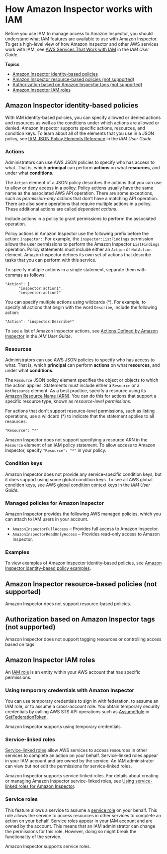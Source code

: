 # How Amazon Inspector works with IAM<a name="security_iam_service-with-iam"></a>

Before you use IAM to manage access to Amazon Inspector, you should understand what IAM features are available to use with Amazon Inspector\. To get a high\-level view of how Amazon Inspector and other AWS services work with IAM, see [AWS Services That Work with IAM](https://docs.aws.amazon.com/IAM/latest/UserGuide/reference_aws-services-that-work-with-iam.html) in the *IAM User Guide*\.

**Topics**
+ [Amazon Inspector identity\-based policies](#security_iam_service-with-iam-id-based-policies)
+ [Amazon Inspector resource\-based policies \(not supported\)](#security_iam_service-with-iam-resource-based-policies)
+ [Authorization based on Amazon Inspector tags \(not supported\)](#security_iam_service-with-iam-tags)
+ [Amazon Inspector IAM roles](#security_iam_service-with-iam-roles)

## Amazon Inspector identity\-based policies<a name="security_iam_service-with-iam-id-based-policies"></a>

With IAM identity\-based policies, you can specify allowed or denied actions and resources as well as the conditions under which actions are allowed or denied\. Amazon Inspector supports specific actions, resources, and condition keys\. To learn about all of the elements that you use in a JSON policy, see [IAM JSON Policy Elements Reference](https://docs.aws.amazon.com/IAM/latest/UserGuide/reference_policies_elements.html) in the *IAM User Guide*\.

### Actions<a name="security_iam_service-with-iam-id-based-policies-actions"></a>

Administrators can use AWS JSON policies to specify who has access to what\. That is, which **principal** can perform **actions** on what **resources**, and under what **conditions**\.

The `Action` element of a JSON policy describes the actions that you can use to allow or deny access in a policy\. Policy actions usually have the same name as the associated AWS API operation\. There are some exceptions, such as *permission\-only actions* that don't have a matching API operation\. There are also some operations that require multiple actions in a policy\. These additional actions are called *dependent actions*\.

Include actions in a policy to grant permissions to perform the associated operation\.

Policy actions in Amazon Inspector use the following prefix before the action: `inspector:`\. For example, the `inspector:ListFindings` permission allows the user permissions to perform the Amazon Inspector `ListFindings` operation\. Policy statements must include either an `Action` or `NotAction` element\. Amazon Inspector defines its own set of actions that describe tasks that you can perform with this service\.

To specify multiple actions in a single statement, separate them with commas as follows:

```
"Action": [
      "inspector:action1",
      "inspector:action2"
```

You can specify multiple actions using wildcards \(\*\)\. For example, to specify all actions that begin with the word `Describe`, include the following action:

```
"Action": "inspector:Describe*"
```



To see a list of Amazon Inspector actions, see [Actions Defined by Amazon Inspector](https://docs.aws.amazon.com/IAM/latest/UserGuide/list_amazoninspector.html#amazoninspector-actions-as-permissions) in the *IAM User Guide*\.

### Resources<a name="security_iam_service-with-iam-id-based-policies-resources"></a>

Administrators can use AWS JSON policies to specify who has access to what\. That is, which **principal** can perform **actions** on what **resources**, and under what **conditions**\.

The `Resource` JSON policy element specifies the object or objects to which the action applies\. Statements must include either a `Resource` or a `NotResource` element\. As a best practice, specify a resource using its [Amazon Resource Name \(ARN\)](https://docs.aws.amazon.com/general/latest/gr/aws-arns-and-namespaces.html)\. You can do this for actions that support a specific resource type, known as *resource\-level permissions*\.

For actions that don't support resource\-level permissions, such as listing operations, use a wildcard \(\*\) to indicate that the statement applies to all resources\.

```
"Resource": "*"
```



Amazon Inspector does not support specifying a resource ARN in the `Resource` element of an IAM policy statement\. To allow access to Amazon Inspector, specify `"Resource": "*"` in your policy\.

### Condition keys<a name="security_iam_service-with-iam-id-based-policies-conditionkeys"></a>

Amazon Inspector does not provide any service\-specific condition keys, but it does support using some global condition keys\. To see all AWS global condition keys, see [AWS global condition context keys](https://docs.aws.amazon.com/IAM/latest/UserGuide/reference_policies_condition-keys.html) in the *IAM User Guide*\.

### Managed policies for Amazon Inspector<a name="security_iam_service-with-iam-id-based-policies-managed"></a>

Amazon Inspector provides the following AWS managed policies, which you can attach to IAM users in your account\.
+ `AmazonInspectorFullAccess` – Provides full access to Amazon Inspector\.
+ `AmazonInspectorReadOnlyAccess` – Provides read\-only access to Amazon Inspector\. 

### Examples<a name="security_iam_service-with-iam-id-based-policies-examples"></a>



To view examples of Amazon Inspector identity\-based policies, see [Amazon Inspector identity\-based policy examples](security_iam_id-based-policy-examples.md)\.

## Amazon Inspector resource\-based policies \(not supported\)<a name="security_iam_service-with-iam-resource-based-policies"></a>

Amazon Inspector does not support resource\-based policies\.

## Authorization based on Amazon Inspector tags \(not supported\)<a name="security_iam_service-with-iam-tags"></a>

Amazon Inspector does not support tagging resources or controlling access based on tags

## Amazon Inspector IAM roles<a name="security_iam_service-with-iam-roles"></a>

An [IAM role](https://docs.aws.amazon.com/IAM/latest/UserGuide/id_roles.html) is an entity within your AWS account that has specific permissions\.

### Using temporary credentials with Amazon Inspector<a name="security_iam_service-with-iam-roles-tempcreds"></a>

You can use temporary credentials to sign in with federation, to assume an IAM role, or to assume a cross\-account role\. You obtain temporary security credentials by calling AWS STS API operations such as [AssumeRole](https://docs.aws.amazon.com/STS/latest/APIReference/API_AssumeRole.html) or [GetFederationToken](https://docs.aws.amazon.com/STS/latest/APIReference/API_GetFederationToken.html)\. 

Amazon Inspector supports using temporary credentials\. 

### Service\-linked roles<a name="security_iam_service-with-iam-roles-service-linked"></a>

[Service\-linked roles](https://docs.aws.amazon.com/IAM/latest/UserGuide/id_roles_terms-and-concepts.html#iam-term-service-linked-role) allow AWS services to access resources in other services to complete an action on your behalf\. Service\-linked roles appear in your IAM account and are owned by the service\. An IAM administrator can view but not edit the permissions for service\-linked roles\.

Amazon Inspector supports service\-linked roles\. For details about creating or managing Amazon Inspector service\-linked roles, see [Using service\-linked roles for Amazon Inspector](inspector_slr.md)\.

### Service roles<a name="security_iam_service-with-iam-roles-service"></a>

This feature allows a service to assume a [service role](https://docs.aws.amazon.com/IAM/latest/UserGuide/id_roles_terms-and-concepts.html#iam-term-service-role) on your behalf\. This role allows the service to access resources in other services to complete an action on your behalf\. Service roles appear in your IAM account and are owned by the account\. This means that an IAM administrator can change the permissions for this role\. However, doing so might break the functionality of the service\.

Amazon Inspector supports service roles\. 